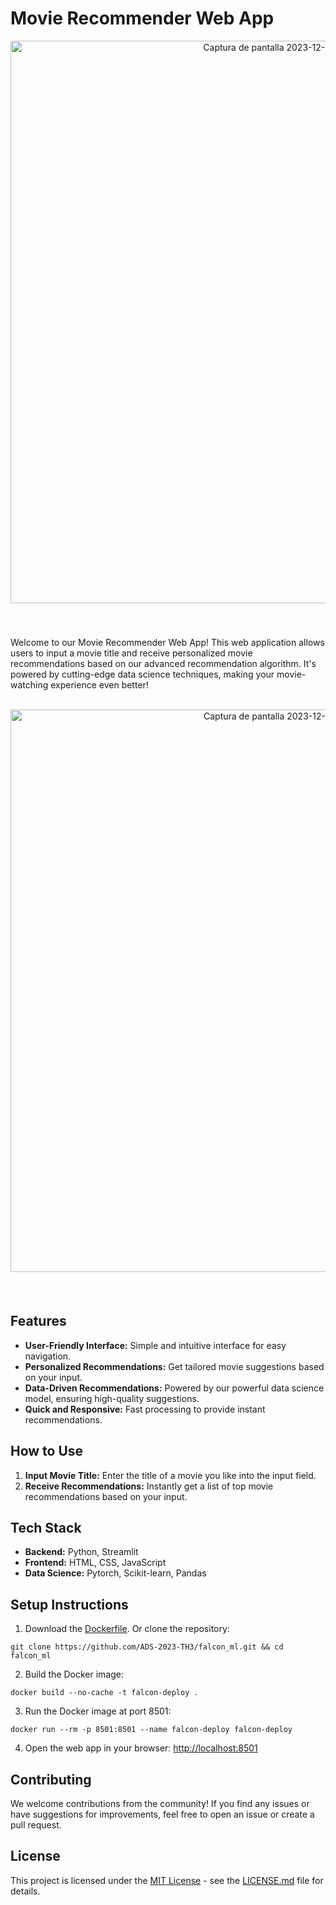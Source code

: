 # Movie Recommender Web App

<div style="text-align:center; margin-bottom:20px;">
  <img alt="Captura de pantalla 2023-12-14 a las 9 54 42" src="https://github.com/ADS-2023-TH3/falcon_ml/assets/114001733/c19c3b3d-91ea-4b79-88bd-0969811447be" width="900">
</div>

<br><br>
Welcome to our Movie Recommender Web App! This web application allows users to input a movie title and receive personalized movie recommendations based on our advanced recommendation algorithm. It's powered by cutting-edge data science techniques, making your movie-watching experience even better!
<br><br>
<div style="text-align:center; margin-bottom:20px;">
  <img alt="Captura de pantalla 2023-12-14 a las 9 57 29" src="https://github.com/ADS-2023-TH3/falcon_ml/assets/114001733/a157884e-2538-41e7-ac46-c148ce68aab2" width="900">
</div>
<br>

## Features

- **User-Friendly Interface:** Simple and intuitive interface for easy navigation.
- **Personalized Recommendations:** Get tailored movie suggestions based on your input.
- **Data-Driven Recommendations:** Powered by our powerful data science model, ensuring high-quality suggestions.
- **Quick and Responsive:** Fast processing to provide instant recommendations.

## How to Use

1. **Input Movie Title:** Enter the title of a movie you like into the input field.
2. **Receive Recommendations:** Instantly get a list of top movie recommendations based on your input.

## Tech Stack

- **Backend:** Python, Streamlit 
- **Frontend:** HTML, CSS, JavaScript 
- **Data Science:** Pytorch, Scikit-learn, Pandas 

## Setup Instructions

1. Download the [Dockerfile](https://github.com/ADS-2023-TH3/falcon_ml/blob/main/Dockerfile). Or clone the repository:

```
git clone https://github.com/ADS-2023-TH3/falcon_ml.git && cd falcon_ml
```

2. Build the Docker image:

```
docker build --no-cache -t falcon-deploy .
```

3. Run the Docker image at port 8501:

```
docker run --rm -p 8501:8501 --name falcon-deploy falcon-deploy
```

4. Open the web app in your browser: [http://localhost:8501](http://localhost:8501)

## Contributing

We welcome contributions from the community! If you find any issues or have suggestions for improvements, feel free to open an issue or create a pull request.

## License

This project is licensed under the [MIT License](LICENSE.md) - see the [LICENSE.md](LICENSE.md) file for details.

